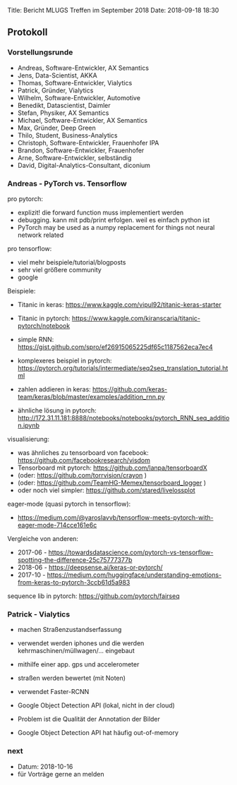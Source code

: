 Title: Bericht MLUGS Treffen im September 2018
Date: 2018-09-18 18:30


## Protokoll

### Vorstellungsrunde

- Andreas, Software-Entwickler, AX Semantics
- Jens, Data-Scientist, AKKA
- Thomas, Software-Entwickler, Vialytics
- Patrick, Gründer, Vialytics
- Wilhelm, Software-Entwickler, Automotive
- Benedikt, Datascientist, Daimler
- Stefan, Physiker, AX Semantics
- Michael, Software-Entwickler, AX Semantics
- Max, Gründer, Deep Green
- Thilo, Student, Business-Analytics
- Christoph, Software-Entwickler, Frauenhofer IPA
- Brandon, Software-Entwickler, Frauenhofer
- Arne, Software-Entwickler, selbständig
- David, Digital-Analytics-Consultant, diconium


### Andreas - PyTorch vs. Tensorflow

pro pytorch:
- explizit! die forward function muss implementiert werden
- debugging. kann mit pdb/print erfolgen. weil es einfach python ist
- PyTorch may be used as a numpy replacement for things not neural network related

pro tensorflow:
- viel mehr beispiele/tutorial/blogposts
- sehr viel größere community
- google

Beispiele:
- Titanic in keras: https://www.kaggle.com/vipul92/titanic-keras-starter
- Titanic in pytorch: https://www.kaggle.com/kiranscaria/titanic-pytorch/notebook

- simple RNN: https://gist.github.com/spro/ef26915065225df65c1187562eca7ec4
- komplexeres beispiel in pytorch: https://pytorch.org/tutorials/intermediate/seq2seq_translation_tutorial.html

- zahlen addieren in keras: https://github.com/keras-team/keras/blob/master/examples/addition_rnn.py
- ähnliche lösung in pytorch: http://172.31.11.181:8888/notebooks/notebooks/pytorch_RNN_seq_addition.ipynb


visualisierung:
- was ähnliches zu tensorboard von facebook: https://github.com/facebookresearch/visdom
- Tensorboard mit pytorch: https://github.com/lanpa/tensorboardX
- (oder: https://github.com/torrvision/crayon )
- (oder: https://github.com/TeamHG-Memex/tensorboard_logger )
- oder noch viel simpler: https://github.com/stared/livelossplot

eager-mode (quasi pytorch in tensorflow):
- https://medium.com/@yaroslavvb/tensorflow-meets-pytorch-with-eager-mode-714cce161e6c

Vergleiche von anderen:
- 2017-06 - https://towardsdatascience.com/pytorch-vs-tensorflow-spotting-the-difference-25c75777377b
- 2018-06 - https://deepsense.ai/keras-or-pytorch/
- 2017-10 - https://medium.com/huggingface/understanding-emotions-from-keras-to-pytorch-3ccb61d5a983

sequence lib in pytorch: https://github.com/pytorch/fairseq


### Patrick - Vialytics

- machen Straßenzustandserfassung
- verwendet werden iphones und die werden kehrmaschinen/müllwagen/... eingebaut
- mithilfe einer app. gps und accelerometer
- straßen werden bewertet (mit Noten)

- verwendet Faster-RCNN
- Google Object Detection API (lokal, nicht in der cloud)

- Problem ist die Qualität der Annotation der Bilder
- Google Object Detection API hat häufig out-of-memory


### next

- Datum: 2018-10-16
- für Vorträge gerne an melden
